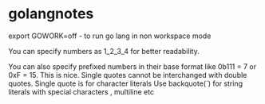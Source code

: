 # golangnotes

export GOWORK=off - to run go lang in non workspace mode

You can specify numbers as 1_2_3_4 for better readability.

You can also specify prefixed numbers in their base format like 0b111 = 7 or 0xF = 15. This is nice.
Single quotes cannot be interchanged with double quotes. Single quote is for character literals
Use backquote(`) for string literals with special characters , multiline etc


